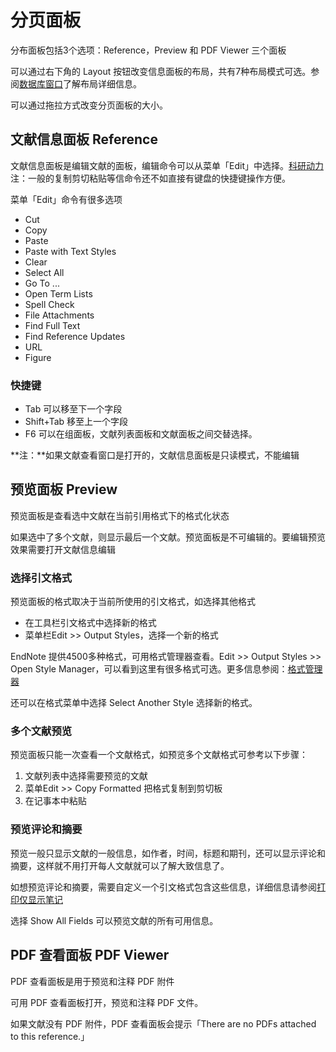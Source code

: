 # 分页面板

分布面板包括3个选项：Reference，Preview 和 PDF Viewer 三个面板

可以通过右下角的 Layout 按钮改变信息面板的布局，共有7种布局模式可选。参阅[数据库窗口](about_the_library_window.md)了解布局详细信息。

可以通过拖拉方式改变分页面板的大小。

## 文献信息面板 Reference

文献信息面板是编辑文献的面板，编辑命令可以从菜单「Edit」中选择。[科研动力](https://www.howsci.com/)注：一般的复制剪切粘贴等信命令还不如直接有键盘的快捷键操作方便。

菜单「Edit」命令有很多选项

* Cut
* Copy
* Paste
* Paste with Text Styles
* Clear
* Select All
* Go To ...
* Open Term Lists
* Spell Check
* File Attachments
* Find Full Text
* Find Reference Updates
* URL
* Figure

### **快捷键**

* Tab 可以移至下一个字段
* Shift+Tab 移至上一个字段
* F6 可以在组面板，文献列表面板和文献面板之间交替选择。

**注：**如果文献查看窗口是打开的，文献信息面板是只读模式，不能编辑

## 预览面板 Preview

预览面板是查看选中文献在当前引用格式下的格式化状态

如果选中了多个文献，则显示最后一个文献。预览面板是不可编辑的。要编辑预览效果需要打开文献信息编辑

### **选择引文格式**

预览面板的格式取决于当前所使用的引文格式，如选择其他格式

* 在工具栏引文格式中选择新的格式
* 菜单栏Edit &gt;&gt; Output Styles，选择一个新的格式

EndNote 提供4500多种格式，可用格式管理器查看。Edit &gt;&gt; Output Styles &gt;&gt; Open Style Manager，可以看到这里有很多格式可选。更多信息参阅：[格式管理器](../15Styles/The_Style_Manager.htm)

还可以在格式菜单中选择 Select Another Style 选择新的格式。

### **多个文献预览**

预览面板只能一次查看一个文献格式，如预览多个文献格式可参考以下步骤：

1. 文献列表中选择需要预览的文献
2. 菜单Edit &gt;&gt; Copy Formatted 把格式复制到剪切板
3. 在记事本中粘贴

### **预览评论和摘要**

预览一般只显示文献的一般信息，如作者，时间，标题和期刊，还可以显示评论和摘要，这样就不用打开每人文献就可以了解大致信息了。

如想预览评论和摘要，需要自定义一个引文格式包含这些信息，详细信息请参阅[打印仅显示笔记](../12IndependentBibs/Printing_Only_the_Notes.htm)

选择 Show All Fields 可以预览文献的所有可用信息。

## PDF 查看面板 PDF Viewer

PDF 查看面板是用于预览和注释 PDF 附件

可用 PDF 查看面板打开，预览和注释 PDF 文件。

如果文献没有 PDF 附件，PDF 查看面板会提示「There are no PDFs attached to this reference.」

